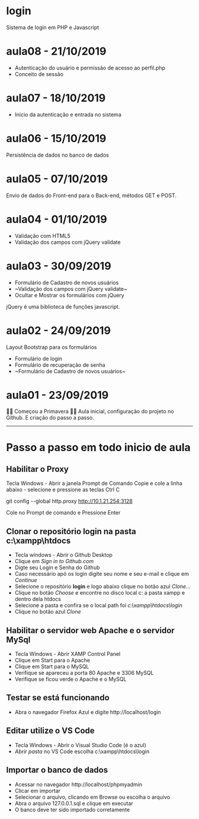 # login
Sistema de login em PHP e Javascript

# aula08 - 21/10/2019
- Autenticação do usuário e permissão  de acesso ao perfil.php
- Conceito de sessão

# aula07 - 18/10/2019
- Inicio da autenticação e entrada no sistema

# aula06 - 15/10/2019
Persistência de dados no banco de dados

# aula05 - 07/10/2019
Envio de dados do Front-end para o Back-end, métodos GET e POST.

# aula04 - 01/10/2019
- Validação com HTML5
- Validação dos campos com jQuery validate

# aula03 - 30/09/2019
- Formulário de Cadastro de novos usuários
- ~Validação dos campos com jQuery validate~
- Ocultar e Mostrar os formulários com jQuery

jQuery é uma biblioteca de funções javascript.

# aula02 - 24/09/2019
Layout Bootstrap para os formulários
- Formulário de login
- Formulário de recuperação de senha
- ~Formulário de Cadastro de novos usuários~

# aula01 - 23/09/2019 
🌻🌷 Começou a Primavera 🌸🌹
Aula inicial, configuração do projeto no Github.
E criação do passo a passo. 

---
# Passo a passo em todo inicio de aula

## Habilitar o Proxy
Tecla Windows - Abrir a janela Prompt de Comando
Copie e cole a linha abaixo - selecione e pressione as teclas Ctrl C

  git config --global http.proxy http://10.1.21.254:3128

Cole no Prompt de comando e
Pressione Enter

## Clonar o repositório **login** na pasta **c:\xampp\htdocs**
  - Tecla windows - Abrir o Github Desktop
  - Clique em *Sign in to Github.com*
  - Digte seu Login e Senha do Github
  - Caso necessário apó os login digite seu nome e seu e-mail e clique em *Continue*
  - Selecione o repositório **login** e logo abaixo clique no botão azul *Clone...*
  - Clique no botão *Choose* e encontre no disco local c: a pasta xampp e dentro dela htdocs
  - Selecione a pasta e confira se o local path foi *c:\xampp\htdocs\login*
  - Clique no botão azul *Clone*
  
 ## Habilitar o servidor web **Apache** e o servidor **MySql**
  - Tecla Windows - Abrir  XAMP Control Panel
  - Clique em Start para o Apache 
  - Clique em Start para o MySQL 
  - Verifique se apareceu a porta 80 Apache e 3306 MySQL 
  - Verifique se ficou verde o Apache e o MySQL
 
## Testar se está funcionando
  - Abra o navegador Firefox Azul e digite http://localhost/login
  
## Editar utilize o VS Code
  - Tecla Windows - Abrir o Visual Studio Code (é o azul)
  - *Abrir pasta* no VS Code escolha c:\xampp\htdocs\login

## Importar o banco de dados
- Acessar no navegador http://localhost/phpmyadmin
- Clicar em importar
- Selecionar o arquivo, clicando em Browse ou escolha o arquivo
- Abra o arquivo 127.0.0.1.sql e clique em executar
- O banco deve ter sido importado corretamente
